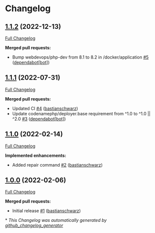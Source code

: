 # Changelog

## [1.1.2](https://github.com/codenamephp/deployer.flow/tree/1.1.2) (2022-12-13)

[Full Changelog](https://github.com/codenamephp/deployer.flow/compare/1.1.1...1.1.2)

**Merged pull requests:**

- Bump webdevops/php-dev from 8.1 to 8.2 in /docker/application [\#5](https://github.com/codenamephp/deployer.flow/pull/5) ([dependabot[bot]](https://github.com/apps/dependabot))

## [1.1.1](https://github.com/codenamephp/deployer.flow/tree/1.1.1) (2022-07-31)

[Full Changelog](https://github.com/codenamephp/deployer.flow/compare/1.1.0...1.1.1)

**Merged pull requests:**

- Updated CI [\#4](https://github.com/codenamephp/deployer.flow/pull/4) ([bastianschwarz](https://github.com/bastianschwarz))
- Update codenamephp/deployer.base requirement from ^1.0 to ^1.0 || ^2.0 [\#3](https://github.com/codenamephp/deployer.flow/pull/3) ([dependabot[bot]](https://github.com/apps/dependabot))

## [1.1.0](https://github.com/codenamephp/deployer.flow/tree/1.1.0) (2022-02-14)

[Full Changelog](https://github.com/codenamephp/deployer.flow/compare/1.0.0...1.1.0)

**Implemented enhancements:**

- Added repair command [\#2](https://github.com/codenamephp/deployer.flow/pull/2) ([bastianschwarz](https://github.com/bastianschwarz))

## [1.0.0](https://github.com/codenamephp/deployer.flow/tree/1.0.0) (2022-02-06)

[Full Changelog](https://github.com/codenamephp/deployer.flow/compare/18a6bb8fe38740b2d3b0a654119ed0076f96e1d7...1.0.0)

**Merged pull requests:**

- Initial release [\#1](https://github.com/codenamephp/deployer.flow/pull/1) ([bastianschwarz](https://github.com/bastianschwarz))



\* *This Changelog was automatically generated by [github_changelog_generator](https://github.com/github-changelog-generator/github-changelog-generator)*
